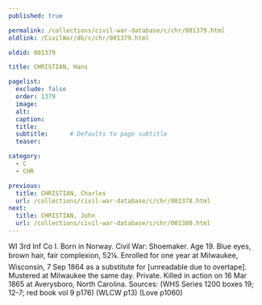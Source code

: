 ```yaml
---
published: true

permalink: /collections/civil-war-database/c/chr/001379.html
oldlink: /CivilWar/db/c/chr/001379.html

oldid: 001379

title: CHRISTIAN, Hans

pagelist:
  exclude: false
  order: 1379
  image: 
  alt:
  caption:
  title:
  subtitle:      # Defaults to page subtitle
  teaser:

category: 
  - C 
  - CHR

previous:
  title: CHRISTIAN, Charles
  url: /collections/civil-war-database/c/chr/001378.html  
next:
  title: CHRISTIAN, John
  url: /collections/civil-war-database/c/chr/001380.html   
---
```

WI 3rd Inf Co I. Born in Norway. Civil War: Shoemaker. Age 19. Blue eyes, brown hair, fair complexion, 5&#146;2&frac14;&#148;. Enrolled for one year at Milwaukee, Wisconsin, 7 Sep 1864 as a substitute for [unreadable due to overtape]. Mustered at Milwaukee the same day. Private. Killed in action on 16 Mar 1865 at Averysboro, North Carolina. Sources: (WHS Series 1200 boxes 19; 12-7; red book vol 9 p176) (WLCW p13) (Love p1060)